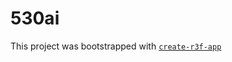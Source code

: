 # 530ai

This project was bootstrapped with [`create-r3f-app`](https://github.com/utsuboco/create-r3f-app)